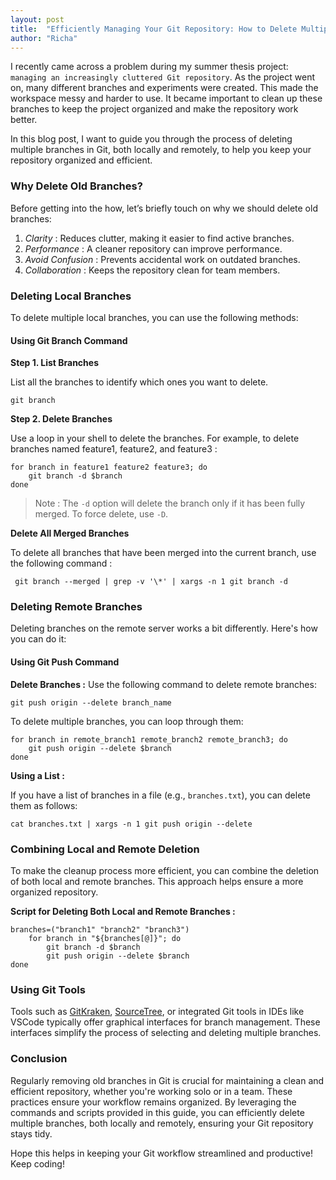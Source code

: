 ```yaml
---
layout: post
title:  "Efficiently Managing Your Git Repository: How to Delete Multiple Branches "
author: "Richa"
---
```



I recently came across a problem during my summer thesis project: `managing an increasingly cluttered Git repository`. As the project went on, many different branches and experiments were created. This made the workspace messy and harder to use. It became important to clean up these branches to keep the project organized and make the repository work better.

In this blog post, I want to guide you through the process of deleting multiple branches in Git, both locally and remotely, to help you keep your repository organized and efficient.


### Why Delete Old Branches?

Before getting into the how, let’s briefly touch on why we should delete old branches:

1. _Clarity_ : Reduces clutter, making it easier to find active branches.
2. _Performance_ : A cleaner repository can improve performance.
3. _Avoid Confusion_ : Prevents accidental work on outdated branches.
4. _Collaboration_ : Keeps the repository clean for team members.

### Deleting Local Branches

To delete multiple local branches, you can use the following methods:

#### Using Git Branch Command

**Step 1. List Branches**

List all the branches to identify which ones you want to delete.

```shell
git branch
```

**Step 2. Delete Branches**

Use a loop in your shell to delete the branches. For example, to delete branches named feature1, feature2, and feature3 :

```shell
for branch in feature1 feature2 feature3; do
    git branch -d $branch
done
```

> Note : The `-d` option will delete the branch only if it has been fully merged. To force delete, use `-D`.


**Delete All Merged Branches**

To delete all branches that have been merged into the current branch, use the following command :

```shell
 git branch --merged | grep -v '\*' | xargs -n 1 git branch -d
```

### Deleting Remote Branches

Deleting branches on the remote server works a bit differently. Here's how you can do it:

#### Using Git Push Command


**Delete Branches :**  Use the following command to delete remote branches:

```shell
git push origin --delete branch_name
```

To delete multiple branches, you can loop through them:

```shell
for branch in remote_branch1 remote_branch2 remote_branch3; do
	git push origin --delete $branch
done
```

**Using a List :**

If you have a list of branches in a file (e.g., `branches.txt`), you can delete them as follows:

```shell
cat branches.txt | xargs -n 1 git push origin --delete
```

### Combining Local and Remote Deletion

To make the cleanup process more efficient, you can combine the deletion of both local and remote branches. This approach helps ensure a more organized repository.

**Script for Deleting Both Local and Remote Branches :**

```shell
branches=("branch1" "branch2" "branch3")
	for branch in "${branches[@]}"; do
		git branch -d $branch
		git push origin --delete $branch
done
```

###  Using Git Tools

Tools such as [GitKraken](https://www.gitkraken.com/), [SourceTree](https://www.sourcetreeapp.com/), or integrated Git tools in IDEs like VSCode typically offer graphical interfaces for branch management. These interfaces simplify the process of selecting and deleting multiple branches.

### Conclusion

Regularly removing old branches in Git is crucial for maintaining a clean and efficient repository, whether you're working solo or in a team. These practices ensure your workflow remains organized. By leveraging the commands and scripts provided in this guide, you can efficiently delete multiple branches, both locally and remotely, ensuring your Git repository stays tidy.

Hope this helps in keeping your Git workflow streamlined and productive! Keep coding!